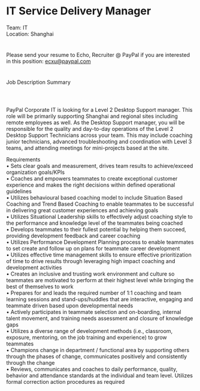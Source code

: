 IT Service Delivery Manager
=
Team: IT
   <br />
Location: Shanghai
#
Please send your resume to Echo, Recruiter @ PayPal if you are interested in this position: ecxu@paypal.com
#
Job Description Summary
#
   <br />PayPal Corporate IT is looking for a Level 2 Desktop Support manager. This role will be primarily supporting Shanghai and regional sites including remote employees as well. As the Desktop Support manager, you will be responsible for the quality and day-to-day operations of the Level 2 Desktop Support Technicians across your team. This may include coaching junior technicians, advanced troubleshooting and coordination with Level 3 teams, and attending meetings for mini-projects based at the site.

Requirements
   <br />
• Sets clear goals and measurement, drives team results to achieve/exceed organization goals/KPIs
   <br />
• Coaches and empowers teammates to create exceptional customer experience and makes the right decisions within defined operational guidelines
   <br />
• Utilizes behavioural based coaching model to include Situation Based Coaching and Trend Based Coaching to enable teammates to be successful in delivering great customer experiences and achieving goals
   <br />
• Utilizes Situational Leadership skills to effectively adjust coaching style to the performance and knowledge level of the teammates being coached
   <br />
• Develops teammates to their fullest potential by helping them succeed, providing development feedback and career coaching
   <br />
• Utilizes Performance Development Planning process to enable teammates to set create and follow up on plans for teammate career development
   <br />
• Utilizes effective time management skills to ensure effective prioritization of time to drive results through leveraging high impact coaching and development activities
   <br />
• Creates an inclusive and trusting work environment and culture so teammates are motivated to perform at their highest level while bringing the best of themselves to work
   <br />
• Prepares for and leads the required number of 1:1 coaching and team learning sessions and stand-ups/huddles that are interactive, engaging and teammate driven based upon developmental needs
   <br />
• Actively participates in teammate selection and on-boarding, internal talent movement, and training needs assessment and closure of knowledge gaps
   <br />
• Utilizes a diverse range of development methods (i.e., classroom, exposure, mentoring, on the job training and experience) to grow teammates
   <br />
• Champions change in department / functional area by supporting others through the phases of change, communicates positively and consistently through the change
   <br />
• Reviews, communicates and coaches to daily performance, quality, behavior and attendance standards at the individual and team level. Utilizes formal correction action procedures as required
